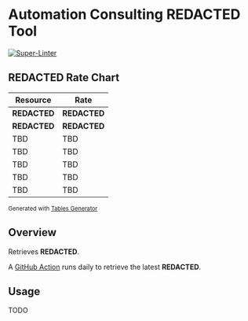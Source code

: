 # Automation Consulting **REDACTED** Tool

[![Super-Linter](https://github.com/**REDACTED**/**REDACTED**/actions/workflows/code_lint.yml/badge.svg)](https://github.com/marketplace/actions/super-linter)

## **REDACTED** Rate Chart

|                    **Resource**                    | **Rate**     |
| -------------------------------------------------- | ------------ |
| **REDACTED**                                       | **REDACTED** |
| **REDACTED**                                       | **REDACTED** |
| TBD                                                | TBD          |
| TBD                                                | TBD          |
| TBD                                                | TBD          |
| TBD                                                | TBD          |
| TBD                                                | TBD          |

<sub>Generated with [Tables Generator](https://www.tablesgenerator.com/markdown_tables "Tables Generator")</sub>

## Overview

Retrieves **REDACTED**.

A [GitHub Action](.#TODO) runs daily to retrieve the latest **REDACTED**.

## Usage

TODO
